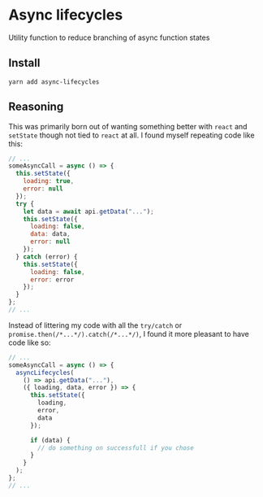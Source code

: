 # Async lifecycles

Utility function to reduce branching of async function states

## Install

`yarn add async-lifecycles`

## Reasoning

This was primarily born out of wanting something better with `react` and `setState` though not tied to `react` at all.
I found myself repeating code like this:

```js
// ...
someAsyncCall = async () => {
  this.setState({
    loading: true,
    error: null
  });
  try {
    let data = await api.getData("...");
    this.setState({
      loading: false,
      data: data,
      error: null
    });
  } catch (error) {
    this.setState({
      loading: false,
      error: error
    });
  }
};
// ...
```

Instead of littering my code with all the `try/catch` or `promise.then(/*...*/).catch(/*...*/)`, I found it more pleasant to have code like so:

```js
// ...
someAsyncCall = async () => {
  asyncLifecycles(
    () => api.getData("..."),
    ({ loading, data, error }) => {
      this.setState({
        loading,
        error,
        data
      });

      if (data) {
        // do something on successfull if you chose
      }
    }
  );
};
// ...
```
